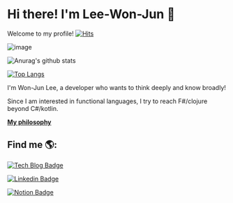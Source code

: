 # Hi there! I'm Lee-Won-Jun 👋
Welcome to my profile! [![Hits](https://hits.seeyoufarm.com/api/count/incr/badge.svg?url=https%3A%2F%2Fgithub.com%2FLee-WonJun)](https://hits.seeyoufarm.com)


![image](https://user-images.githubusercontent.com/10369528/87858472-1a681800-c969-11ea-9de5-c23e563c1cfd.png)

![Anurag's github stats](https://github-readme-stats.vercel.app/api?username=Lee-WonJun&count_private=true&include_all_commits=true)

[![Top Langs](https://github-readme-stats.vercel.app/api/top-langs/?username=Lee-WonJun&layout=compact&hide=css,scss,less,html&exclude_repo=Parallel-Woard)](https://github.com/anuraghazra/github-readme-stats)

I'm Won-Jun Lee, a developer who wants to think deeply and know broadly!

Since I am interested in functional languages, I try to reach F#/clojure beyond C#/kotlin.

[**My philosophy**](https://github.com/Lee-WonJun)
 
## Find me 🌎:
 [![Tech Blog Badge](http://img.shields.io/badge/-Tech%20blog-black?style=forthebage-square&link=https://see-ro-e.tistory.com/)](https://see-ro-e.tistory.com/)
 
 [![Linkedin Badge](https://img.shields.io/badge/-LinkedIn-blue?style=forthebage-square&logo=Linkedin&logoColor=white&link=https://www.linkedin.com/in/wonjun-lee-77b109171/)](https://www.linkedin.com/in/wonjun-lee-77b109171/)
 
  [![Notion Badge](https://img.shields.io/badge/-Notion-white?style=forthebage-square&logo=Notion&logoColor=black&link=https://www.notion.so/Hi-there-I-m-Lee-Won-Jun-2cf19519eea445c58f7ea18cd4b21125)](https://www.notion.so/Hi-there-I-m-Lee-Won-Jun-2cf19519eea445c58f7ea18cd4b21125)
